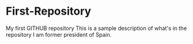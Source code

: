 # First-Repository
My first GITHUB repository
This is a sample description of what's in the repository
I am former president of Spain.
